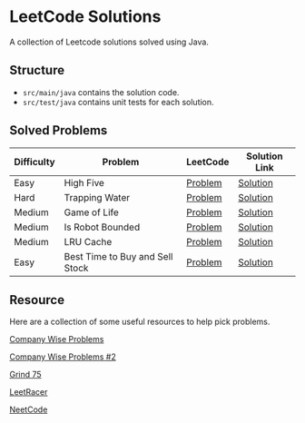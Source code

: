 # LeetCode Solutions

A collection of Leetcode solutions solved using Java.

## Structure
- `src/main/java` contains the solution code.
- `src/test/java` contains unit tests for each solution.

## Solved Problems

| Difficulty | Problem                         | LeetCode                                                                              | Solution Link                                                                 |
|------------|---------------------------------|:--------------------------------------------------------------------------------------|-------------------------------------------------------------------------------|
| Easy       | High Five                       | [Problem](https://leetcode.com/problems/robot-bounded-in-circle/description/)         | [Solution](src/main/java/com/willsather/leetcode/HighFive.java)               |
| Hard       | Trapping Water                  | [Problem](https://leetcode.com/problems/trapping-rain-water/description/)             | [Solution](src/main/java/com/willsather/leetcode/TrappingWater.java)          |         
| Medium     | Game of Life                    | [Problem](https://leetcode.com/problems/game-of-life/description/)                    | [Solution](src/main/java/com/willsather/leetcode/GameOfLife.java)             |
| Medium     | Is Robot Bounded                | [Problem](https://leetcode.com/problems/robot-bounded-in-circle/description/)         | [Solution](src/main/java/com/willsather/leetcode/IsRobotBounded.java)         |
| Medium     | LRU Cache                       | [Problem](https://leetcode.com/problems/lru-cache/)                                   | [Solution](src/main/java/com/willsather/leetcode/LRUCache.java)               |
| Easy       | Best Time to Buy and Sell Stock | [Problem](https://leetcode.com/problems/best-time-to-buy-and-sell-stock/description/) | [Solution](src/main/java/com/willsather/leetcode/BestTimeToBuySellStock.java) |

## Resource

Here are a collection of some useful resources to help pick problems.

[Company Wise Problems](https://github.com/hxu296/leetcode-company-wise-problems-2022)

[Company Wise Problems #2](https://github.com/krishnadey30/LeetCode-Questions-CompanyWise)

[Grind 75](https://www.techinterviewhandbook.org/grind75/)

[LeetRacer](https://leetracer.com/screener)

[NeetCode](https://neetcode.io/practice)

